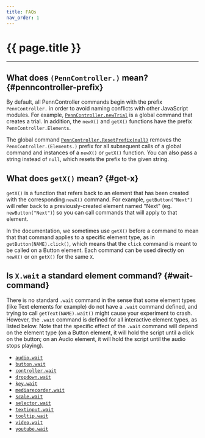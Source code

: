 ```yaml
---
title: FAQs
nav_order: 1
---
```


# {{ page.title }}

---

## What does `(PennController.)` mean? {#penncontroller-prefix}

By default, all PennController commands begin with the prefix `PennController.` in order to avoid naming conflicts with other JavaScript modules. For example, [`PennController.newTrial`]({{site.baseurl}}/global-commands/newtrial) is a global command that creates a trial. In addition, the `newX()` and `getX()` functions have the prefix `PennController.Elements`.

The global command [`PennController.ResetPrefix(null)`]({{site.baseurl}}/global-commands/resetprefix) removes the `PennController.(Elements.)` prefix for all subsequent calls of a global command and instances of a `newX()` or `getX()` function. You can also pass a string instead of `null`, which resets the prefix to the given string.

## What does `getX()` mean? {#get-x}

`getX()` is a function that refers back to an element that has been created with the corresponding `newX()` command. For example, `getButton("Next")` will refer back to a previously-created element named "Next" (eg. `newButton("Next")`) so you can call commands that will apply to that element.

In the documentation, we sometimes use `getX()` before a command to mean that that command applies to a specific element type, as in `getButton(NAME).click()`, which means that the `click` command is meant to be called on a Button element. Each command can be used directly on `newX()` or on `getX()` for the same `X`.

## Is `X.wait` a standard element command? {#wait-command}

There is no standard `.wait` command in the sense that some element types (like Text elements for example) do not have a `.wait` command defined, and trying to call `getText(NAME).wait()` might cause your experiment to crash. However, the `.wait` command is defined for all interactive element types, as listed below. Note that the specific effect of the `.wait` command will depend on the element type (on a Button element, it will hold the script until a click on the button; on an Audio element, it will hold the script until the audio stops playing).

+ [`audio.wait`]({{site.baseurl}}/audio/audio-wait)
+ [`button.wait`]({{site.baseurl}}/button/button-wait)
+ [`controller.wait`]({{site.baseurl}}/controller/controller-wait)
+ [`dropdown.wait`]({{site.baseurl}}/dropdown/dropdown-wait)
+ [`key.wait`]({{site.baseurl}}/key/key-wait)
+ [`mediarecorder.wait`]({{site.baseurl}}/mediarecorder/mediarecorder-wait)
+ [`scale.wait`]({{site.baseurl}}/scale/scale-wait)
+ [`selector.wait`]({{site.baseurl}}/selector/selector-wait)
+ [`textinput.wait`]({{site.baseurl}}/textinput/textinput-wait)
+ [`tooltip.wait`]({{site.baseurl}}/tooltip/tooltip-wait)
+ [`video.wait`]({{site.baseurl}}/video/video-wait)
+ [`youtube.wait`]({{site.baseurl}}/youtube/youtube-wait)

